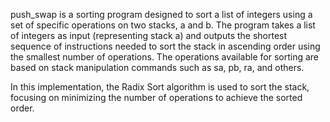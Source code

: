 push_swap is a sorting program designed to sort a list of integers using a set of specific operations on two stacks, a and b. The program takes a list of integers as input (representing stack a) and outputs the shortest sequence of instructions needed to sort the stack in ascending order using the smallest number of operations. The operations available for sorting are based on stack manipulation commands such as sa, pb, ra, and others.

In this implementation, the Radix Sort algorithm is used to sort the stack, focusing on minimizing the number of operations to achieve the sorted order.
